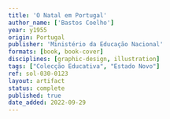 ```yaml
---
title: 'O Natal em Portugal'
author_name: ['Bastos Coelho']
year: y1955
origin: Portugal
publisher: 'Ministério da Educação Nacional'
formats: [book, book-cover]
disciplines: [graphic-design, illustration]
tags: ["Colecção Educativa", "Estado Novo"]
ref: sol-030-0123
layout: artifact
status: complete
published: true
date_added: 2022-09-29
---
```

